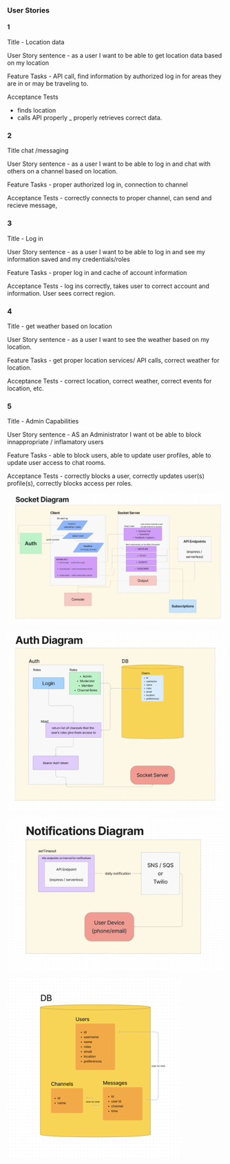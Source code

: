 ### User Stories

#### 1

Title - Location data

User Story sentence -  as a user I want to be able to get location data based on my location

Feature Tasks - API call, find information by authorized log in for areas they are in or may be traveling to.

Acceptance Tests

* finds location
* calls API properly
_ properly retrieves correct data.

### 2

Title chat /messaging

User Story sentence - as a user I want to be able to log in and chat with others on a channel based on location.

Feature Tasks - proper authorized log in, connection to channel

Acceptance Tests - correctly connects to proper channel, can send and recieve message,

### 3

Title - Log in

User Story sentence - as a user I want to be able to log in and see my information saved and my credentials/roles

Feature Tasks - proper log in and cache of account information

Acceptance Tests - log ins correctly, takes user to correct account and information. User sees correct region.

### 4

Title - get weather based on location

User Story sentence - as a user I want to see the weather based on my location.

Feature Tasks - get proper location services/ API calls, correct weather for location.

Acceptance Tests - correct location, correct weather, correct events for location, etc.

### 5

Title - Admin Capabilities

User Story sentence - AS an Administrator I want ot be able to block innappropriate / inflamatory users

Feature Tasks - able to block users, able to update user profiles, able to update user access to chat rooms.

Acceptance Tests - correctly blocks a user, correctly updates user(s) profile(s), correctly blocks access per roles.

![Socket Diagram](./assets/SocketDiagram.png)

![Auth Diagram](./assets/AuthDiagram.png)

![Notification Diagram](./assets/NotificationsDiagram.png)

![Database Schema](./assets/dBSchema.png)
